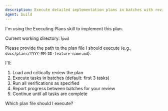 ```yaml
---
description: Execute detailed implementation plans in batches with review checkpoints
agent: build
---
```


I'm using the Executing Plans skill to implement this plan.

Current working directory: !`pwd`

Please provide the path to the plan file I should execute (e.g., `docs/plans/YYYY-MM-DD-feature-name.md`).

I'll:
1. Load and critically review the plan
2. Execute tasks in batches (default: first 3 tasks)
3. Run all verifications as specified
4. Report progress between batches for your review
5. Continue until all tasks are complete

Which plan file should I execute?

